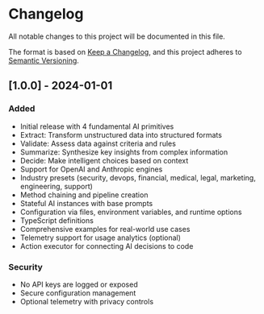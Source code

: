 # Changelog

All notable changes to this project will be documented in this file.

The format is based on [Keep a Changelog](https://keepachangelog.com/en/1.0.0/),
and this project adheres to [Semantic Versioning](https://semver.org/spec/v2.0.0.html).

## [1.0.0] - 2024-01-01

### Added
- Initial release with 4 fundamental AI primitives
- Extract: Transform unstructured data into structured formats
- Validate: Assess data against criteria and rules
- Summarize: Synthesize key insights from complex information
- Decide: Make intelligent choices based on context
- Support for OpenAI and Anthropic engines
- Industry presets (security, devops, financial, medical, legal, marketing, engineering, support)
- Method chaining and pipeline creation
- Stateful AI instances with base prompts
- Configuration via files, environment variables, and runtime options
- TypeScript definitions
- Comprehensive examples for real-world use cases
- Telemetry support for usage analytics (optional)
- Action executor for connecting AI decisions to code

### Security
- No API keys are logged or exposed
- Secure configuration management
- Optional telemetry with privacy controls